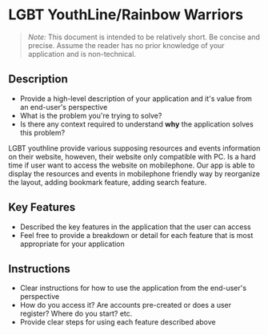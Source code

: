 # LGBT YouthLine/Rainbow Warriors

> _Note:_ This document is intended to be relatively short. Be concise and precise. Assume the reader has no prior knowledge of your application and is non-technical. 

## Description 
 * Provide a high-level description of your application and it's value from an end-user's perspective
 * What is the problem you're trying to solve?
 * Is there any context required to understand **why** the application solves this problem?

LGBT youthline provide various supposing resources and events information on their website, howeven, their website only compatible with PC. Is a hard time if user want to access the website on mobilephone. Our app is able to display the resources and events in mobilephone friendly way by reorganize the layout, adding bookmark feature, adding search feature.

## Key Features
 * Described the key features in the application that the user can access
 * Feel free to provide a breakdown or detail for each feature that is most appropriate for your application

## Instructions
 * Clear instructions for how to use the application from the end-user's perspective
 * How do you access it? Are accounts pre-created or does a user register? Where do you start? etc. 
 * Provide clear steps for using each feature described above


